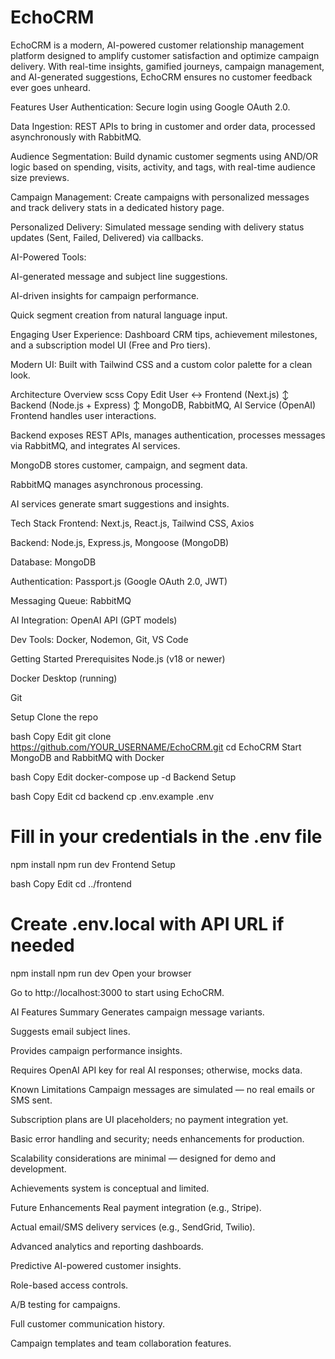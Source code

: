 # EchoCRM
EchoCRM is a modern, AI-powered customer relationship management platform designed to amplify customer satisfaction and optimize campaign delivery. With real-time insights, gamified journeys, campaign management, and AI-generated suggestions, EchoCRM ensures no customer feedback ever goes unheard.

Features
User Authentication: Secure login using Google OAuth 2.0.

Data Ingestion: REST APIs to bring in customer and order data, processed asynchronously with RabbitMQ.

Audience Segmentation: Build dynamic customer segments using AND/OR logic based on spending, visits, activity, and tags, with real-time audience size previews.

Campaign Management: Create campaigns with personalized messages and track delivery stats in a dedicated history page.

Personalized Delivery: Simulated message sending with delivery status updates (Sent, Failed, Delivered) via callbacks.

AI-Powered Tools:

AI-generated message and subject line suggestions.

AI-driven insights for campaign performance.

Quick segment creation from natural language input.

Engaging User Experience: Dashboard CRM tips, achievement milestones, and a subscription model UI (Free and Pro tiers).

Modern UI: Built with Tailwind CSS and a custom color palette for a clean look.

Architecture Overview
scss
Copy
Edit
User ↔ Frontend (Next.js)
       ↕
Backend (Node.js + Express)
       ↕
MongoDB, RabbitMQ, AI Service (OpenAI)
Frontend handles user interactions.

Backend exposes REST APIs, manages authentication, processes messages via RabbitMQ, and integrates AI services.

MongoDB stores customer, campaign, and segment data.

RabbitMQ manages asynchronous processing.

AI services generate smart suggestions and insights.

Tech Stack
Frontend: Next.js, React.js, Tailwind CSS, Axios

Backend: Node.js, Express.js, Mongoose (MongoDB)

Database: MongoDB

Authentication: Passport.js (Google OAuth 2.0, JWT)

Messaging Queue: RabbitMQ

AI Integration: OpenAI API (GPT models)

Dev Tools: Docker, Nodemon, Git, VS Code

Getting Started
Prerequisites
Node.js (v18 or newer)

Docker Desktop (running)

Git

Setup
Clone the repo

bash
Copy
Edit
git clone https://github.com/YOUR_USERNAME/EchoCRM.git
cd EchoCRM
Start MongoDB and RabbitMQ with Docker

bash
Copy
Edit
docker-compose up -d
Backend Setup

bash
Copy
Edit
cd backend
cp .env.example .env
# Fill in your credentials in the .env file
npm install
npm run dev
Frontend Setup

bash
Copy
Edit
cd ../frontend
# Create .env.local with API URL if needed
npm install
npm run dev
Open your browser

Go to http://localhost:3000 to start using EchoCRM.

AI Features Summary
Generates campaign message variants.

Suggests email subject lines.

Provides campaign performance insights.

Requires OpenAI API key for real AI responses; otherwise, mocks data.

Known Limitations
Campaign messages are simulated — no real emails or SMS sent.

Subscription plans are UI placeholders; no payment integration yet.

Basic error handling and security; needs enhancements for production.

Scalability considerations are minimal — designed for demo and development.

Achievements system is conceptual and limited.

Future Enhancements
Real payment integration (e.g., Stripe).

Actual email/SMS delivery services (e.g., SendGrid, Twilio).

Advanced analytics and reporting dashboards.

Predictive AI-powered customer insights.

Role-based access controls.

A/B testing for campaigns.

Full customer communication history.

Campaign templates and team collaboration features.
